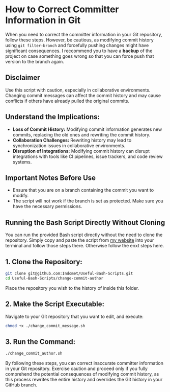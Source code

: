 # How to Correct Committer Information in Git

When you need to correct the committer information in your Git repository, follow these steps. However, be cautious, as modifying commit history using `git filter-branch` and forcefully pushing changes might have significant consequences. I reccommend you to have a **backup** of the project on case something goes wrong so that you can force push that version to the branch again.

## Disclaimer

Use this script with caution, especially in collaborative environments. Changing commit messages can affect the commit history and may cause conflicts if others have already pulled the original commits.

## Understand the Implications:

- **Loss of Commit History:** Modifying commit information generates new commits, replacing the old ones and rewriting the commit history.
- **Collaboration Challenges:** Rewriting history may lead to synchronization issues in collaborative environments.
- **Disruption of Integrations:** Modifying commit history can disrupt integrations with tools like CI pipelines, issue trackers, and code review systems.

## Important Notes Before Use

- Ensure that you are on a branch containing the commit you want to modify.
- The script will not work if the branch is set as protected. Make sure you have the necessary permissions.

## Running the Bash Script Directly Without Cloning

You can run the provided Bash script directly without the need to clone the repository. Simply copy and paste the script from [my website](https://indomet.github.io/posts/how-to-fix-wrong-committer/) into your terminal and follow those steps there. Otherwise follow the enxt steps here.

## 1. Clone the Repository:

```bash
git clone git@github.com:Indomet/Useful-Bash-Scripts.git
cd Useful-Bash-Scripts/change-commit-author
```

Place the repository you wish to  the history of inside this folder.

## 2. Make the Script Executable:

Navigate to your Git repository that you want to edit, and execute:

```bash
chmod +x ./change_commit_message.sh
```

## 3. Run the Command:

```bash
./change_commit_author.sh
```

By following these steps, you can correct inaccurate committer information in your Git repository. Exercise caution and proceed only if you fully comprehend the potential consequences of modifying commit history, as this process rewrites the entire history and overrides the Git history in your GitHub branch.
